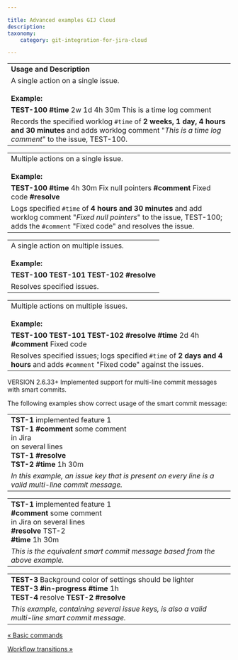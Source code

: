```yaml
---

title: Advanced examples GIJ Cloud
description:
taxonomy:
    category: git-integration-for-jira-cloud

---
```

|     |
| --- |
| **Usage and Description** |
| A single action on a single issue.<br><br>**Example:** |
| **TEST-100** **#time** 2w 1d 4h 30m This is a time log comment |
| Records the specified worklog `#time` of **2 weeks, 1 day, 4 hours and 30 minutes** and adds worklog comment "_This is a time log comment_" to the issue, TEST-100. |

|     |
| --- |
| Multiple actions on a single issue.<br><br>**Example:** |
| **TEST-100** **#time** 4h 30m Fix null pointers **#comment** Fixed code **#resolve** |
| Logs specified `#time` of **4 hours and 30 minutes** and add worklog comment "_Fixed null pointers_" to the issue, TEST-100; adds the `#comment` "Fixed code" and resolves the issue. |

|     |
| --- |
| A single action on multiple issues.<br><br>**Example:** |
| **TEST-100 TEST-101 TEST-102** **#resolve** |
| Resolves specified issues. |

|     |
| --- |
| Multiple actions on multiple issues.<br><br>**Example:** |
| **TEST-100 TEST-101 TEST-102** **#resolve** **#time** 2d 4h **#comment** Fixed code |
| Resolves specified issues; logs specified `#time` of **2 days and 4 hours** and adds `#comment` "Fixed code" against the issues. |

VERSION 2.6.33+
Implemented support for multi-line commit messages with smart commits.


The following examples show correct usage of the smart commit message:

|     |
| --- |
| **TST-1** implemented feature 1  <br>**TST-1** **#comment** some comment  <br>in Jira  <br>on several lines  <br>**TST-1** **#resolve**  <br>**TST-2** **#time** 1h 30m |
| _In this example, an issue key that is present on every line is a valid multi-line commit message._ |

|     |
| --- |
| **TST-1** implemented feature 1  <br>**#comment** some comment  <br>in Jira on several lines  <br>**#resolve** TST-2  <br>**#time** 1h 30m |
| _This is the equivalent smart commit message based from the above example._ |

|     |
| --- |
| **TEST-3** Background color of settings should be lighter  <br>**TEST-3** **#in-progress** **#time** 1h  <br>**TEST-4** resolve **TEST-2** **#resolve** |
| _This example, containing several issue keys, is also a valid multi-line smart commit message._ |

[« Basic commands](/git-integration-for-jira-cloud/Basic-commands)

[Workflow transitions »](/git-integration-for-jira-cloud/Workflow-transitions)

